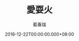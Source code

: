 ---
issue: 204
title: 愛耍火
author: 藍春瑞
date: 2016-12-22T00:00:00.000+08:00
topic: 文史
difficulty: 3
wikidata: Q98095583
wikidata_link: https://www.wikidata.org/wiki/Q98095583
author_wikidata_link: https://www.wikidata.org/wiki/Q98096370
author_wikidata: Q98096370
---